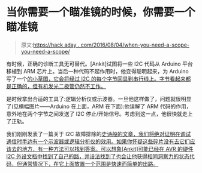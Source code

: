 # 当你需要一个瞄准镜的时候，你需要一个瞄准镜

> 原文:[https://hack aday . com/2016/08/04/when-you-need-a-scope-you-need-a-scope/](https://hackaday.com/2016/08/04/when-you-need-a-scope-you-need-a-scope/)

有时候，正确的诊断工具无可替代。[Ankit]试图将一些 I2C 代码从 Arduino 平台移植到 ARM 芯片上。当后一种代码不起作用时，他变得聪明起来，为 Arduino 写了一个[的小草图，它会将经过 I2C 的每个字节回显到串行线上。字节看起来都是正确的，但有机发光二极管仍然不工作。](https://gist.github.com/ankitdaf/ba7b1326f4d909763effa27201704115)

是时候拿出合适的工具了:逻辑分析仪或示波器。一旦他这样做了，问题就很明显了(见横幅图片——Arduino 在上面，ARM 在下面):他误解了 ARM 代码的作用，意外地在两个字节之间发送了 I2C 停止/开始信号。考虑到这一点，他很快就走上了正轨。

我们刚刚发表了一篇关于 I2C 故障排除的[史诗般的文章，我们将绝对证明在调试通信时手边有一个示波器或逻辑分析仪的效用。如果你怀疑这些碎片没有去它们应该去的地方，有一种方法可以找到答案。可以想象[Ankit]可能已经在 AVR 的硬件 I2C 外设文档中找到了自己的路，并设法找到了也会让他获得相同洞察力的状态代码，但通常情况下，在它上面放置一个范围是快速而简单的出路。](http://hackaday.com/2016/07/19/what-could-go-wrong-i2c-edition/)